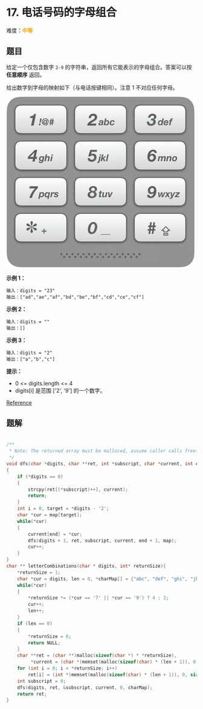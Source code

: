 # 17. 电话号码的字母组合

难度：<font color=orange>**中等**</font>

## 题目

给定一个仅包含数字 `2-9` 的字符串，返回所有它能表示的字母组合。答案可以按 **任意顺序** 返回。

给出数字到字母的映射如下（与电话按键相同）。注意 1 不对应任何字母。

![Example](img/17_example.png)

**示例 1：**

```
输入：digits = "23"
输出：["ad","ae","af","bd","be","bf","cd","ce","cf"]
```

**示例 2：**

```
输入：digits = ""
输出：[]
```

**示例 3：**

```
输入：digits = "2"
输出：["a","b","c"]
```

**提示：**

* 0 <= digits.length <= 4
* digits[i] 是范围 ['2', '9'] 的一个数字。

[Reference](https://leetcode-cn.com/problems/letter-combinations-of-a-phone-number)

## 题解

```c

/**
 * Note: The returned array must be malloced, assume caller calls free().
 */
void dfs(char *digits, char **ret, int *subscript, char *current, int end, char **map)
{
    if (*digits == 0)
    {
        strcpy(ret[(*subscript)++], current);
        return;
    }
    int i = 0, target = *digits - '2';
    char *cur = map[target];
    while(*cur)
    {
        current[end] = *cur;
        dfs(digits + 1, ret, subscript, current, end + 1, map);
        cur++;
    }
}
char ** letterCombinations(char * digits, int* returnSize){
    *returnSize = 1;
    char *cur = digits, len = 0, *charMap[] = {"abc", "def", "ghi", "jkl", "mno", "pqrs", "tuv", "wxyz"};
    while(*cur)
    {
        *returnSize *= (*cur == '7' || *cur == '9') ? 4 : 3;
        cur++;
        len++;
    }
    if (len == 0)
    {
        *returnSize = 0;
        return NULL;
    }
    char **ret = (char **)malloc(sizeof(char *) * *returnSize),
         *current = (char *)memset(malloc(sizeof(char) * (len + 1)), 0, sizeof(char) * (len + 1));
    for (int i = 0; i < *returnSize; i++)
        ret[i] = (int *)memset(malloc(sizeof(char) * (len + 1)), 0, sizeof(char) * (len + 1));
    int subscript = 0;
    dfs(digits, ret, &subscript, current, 0, charMap);
    return ret;
}
```